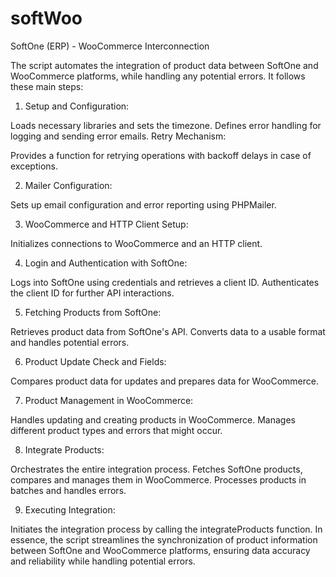 # softWoo
SoftOne (ERP) - WooCommerce Interconnection

The script automates the integration of product data between SoftOne and WooCommerce platforms, while handling any potential errors. It follows these main steps:

1) Setup and Configuration:

Loads necessary libraries and sets the timezone.
Defines error handling for logging and sending error emails.
Retry Mechanism:

Provides a function for retrying operations with backoff delays in case of exceptions.

2) Mailer Configuration:

Sets up email configuration and error reporting using PHPMailer.

3) WooCommerce and HTTP Client Setup:

Initializes connections to WooCommerce and an HTTP client.

4) Login and Authentication with SoftOne:

Logs into SoftOne using credentials and retrieves a client ID.
Authenticates the client ID for further API interactions.

5) Fetching Products from SoftOne:

Retrieves product data from SoftOne's API.
Converts data to a usable format and handles potential errors.

6) Product Update Check and Fields:

Compares product data for updates and prepares data for WooCommerce.

7) Product Management in WooCommerce:

Handles updating and creating products in WooCommerce.
Manages different product types and errors that might occur.

8) Integrate Products:

Orchestrates the entire integration process.
Fetches SoftOne products, compares and manages them in WooCommerce.
Processes products in batches and handles errors.

9) Executing Integration:

Initiates the integration process by calling the integrateProducts function.
In essence, the script streamlines the synchronization of product information between SoftOne and WooCommerce platforms, ensuring data accuracy and reliability while handling potential errors.
